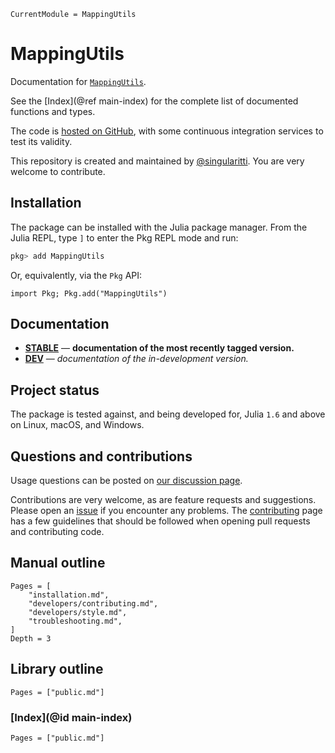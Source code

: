 ```@meta
CurrentModule = MappingUtils
```

# MappingUtils

Documentation for [`MappingUtils`](https://github.com/singularitti/MappingUtils.jl).

See the [Index](@ref main-index) for the complete list of documented functions
and types.

The code is [hosted on GitHub](https://github.com/singularitti/MappingUtils.jl),
with some continuous integration services to test its validity.

This repository is created and maintained by [@singularitti](https://github.com/singularitti).
You are very welcome to contribute.

## Installation

The package can be installed with the Julia package manager.
From the Julia REPL, type `]` to enter the Pkg REPL mode and run:

```julia
pkg> add MappingUtils
```

Or, equivalently, via the `Pkg` API:

```@repl
import Pkg; Pkg.add("MappingUtils")
```

## Documentation

- [**STABLE**](https://singularitti.github.io/MappingUtils.jl/stable) — **documentation of the most recently tagged version.**
- [**DEV**](https://singularitti.github.io/MappingUtils.jl/dev) — _documentation of the in-development version._

## Project status

The package is tested against, and being developed for, Julia `1.6` and above on Linux,
macOS, and Windows.

## Questions and contributions

Usage questions can be posted on
[our discussion page](https://github.com/singularitti/MappingUtils.jl/discussions).

Contributions are very welcome, as are feature requests and suggestions. Please open an
[issue](https://github.com/singularitti/MappingUtils.jl/issues)
if you encounter any problems. The [contributing](@ref) page has
a few guidelines that should be followed when opening pull requests and contributing code.

## Manual outline

```@contents
Pages = [
    "installation.md",
    "developers/contributing.md",
    "developers/style.md",
    "troubleshooting.md",
]
Depth = 3
```

## Library outline

```@contents
Pages = ["public.md"]
```

### [Index](@id main-index)

```@index
Pages = ["public.md"]
```
